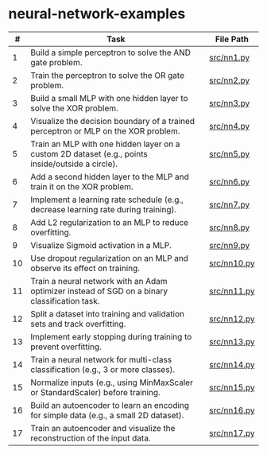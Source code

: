 # neural-network-examples

| #  | Task                                                                                          | File Path       |
|----|-----------------------------------------------------------------------------------------------|-----------------|
| 1  | Build a simple perceptron to solve the AND gate problem.                                       | [src/nn1.py](src/nn1.py)    |
| 2  | Train the perceptron to solve the OR gate problem.                                            | [src/nn2.py](src/nn2.py)    |
| 3  | Build a small MLP with one hidden layer to solve the XOR problem.                              | [src/nn3.py](src/nn3.py)    |
| 4  | Visualize the decision boundary of a trained perceptron or MLP on the XOR problem.            | [src/nn4.py](src/nn4.py)    |
| 5  | Train an MLP with one hidden layer on a custom 2D dataset (e.g., points inside/outside a circle). | [src/nn5.py](src/nn5.py)    |
| 6  | Add a second hidden layer to the MLP and train it on the XOR problem.                          | [src/nn6.py](src/nn6.py)    |
| 7  | Implement a learning rate schedule (e.g., decrease learning rate during training).            | [src/nn7.py](src/nn7.py)    |
| 8  | Add L2 regularization to an MLP to reduce overfitting.                                         | [src/nn8.py](src/nn8.py)    |
| 9  | Visualize Sigmoid activation in a MLP.                                                         | [src/nn9.py](src/nn9.py)    |
| 10 | Use dropout regularization on an MLP and observe its effect on training.                       | [src/nn10.py](src/nn10.py)  |
| 11 | Train a neural network with an Adam optimizer instead of SGD on a binary classification task. | [src/nn11.py](src/nn11.py)  |
| 12 | Split a dataset into training and validation sets and track overfitting.                      | [src/nn12.py](src/nn12.py)  |
| 13 | Implement early stopping during training to prevent overfitting.                              | [src/nn13.py](src/nn13.py)  |
| 14 | Train a neural network for multi-class classification (e.g., 3 or more classes).              | [src/nn14.py](src/nn14.py)  |
| 15 | Normalize inputs (e.g., using MinMaxScaler or StandardScaler) before training.               | [src/nn15.py](src/nn15.py)  |
| 16 | Build an autoencoder to learn an encoding for simple data (e.g., a small 2D dataset).         | [src/nn16.py](src/nn16.py)  |
| 17 | Train an autoencoder and visualize the reconstruction of the input data.                      | [src/nn17.py](src/nn17.py)  |
